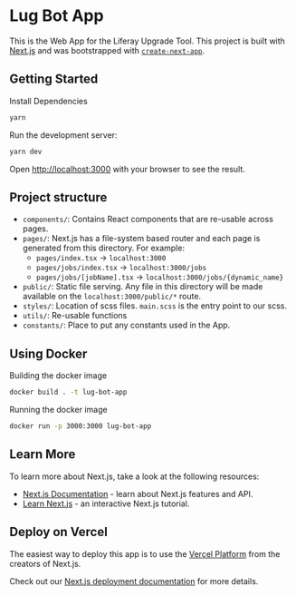 # Lug Bot App

This is the Web App for the Liferay Upgrade Tool. This project is built with [Next.js](https://nextjs.org/) and was bootstrapped with [`create-next-app`](https://github.com/vercel/next.js/tree/canary/packages/create-next-app).

## Getting Started

Install Dependencies

```bash
yarn
```

Run the development server:

```bash
yarn dev
```

Open [http://localhost:3000](http://localhost:3000) with your browser to see the result.

## Project structure

-   `components/`: Contains React components that are re-usable across pages.
-   `pages/`: Next.js has a file-system based router and each page is generated from this directory. For example:
    -   `pages/index.tsx` -> `localhost:3000`
    -   `pages/jobs/index.tsx` -> `localhost:3000/jobs`
    -   `pages/jobs/[jobName].tsx` -> `localhost:3000/jobs/{dynamic_name}`
-   `public/`: Static file serving. Any file in this directory will be made available on the `localhost:3000/public/*` route.
-   `styles/`: Location of scss files. `main.scss` is the entry point to our scss.
-   `utils/`: Re-usable functions
-   `constants/`: Place to put any constants used in the App.

## Using Docker

Building the docker image

```bash
docker build . -t lug-bot-app
```

Running the docker image

```bash
docker run -p 3000:3000 lug-bot-app
```

## Learn More

To learn more about Next.js, take a look at the following resources:

-   [Next.js Documentation](https://nextjs.org/docs) - learn about Next.js features and API.
-   [Learn Next.js](https://nextjs.org/learn) - an interactive Next.js tutorial.

## Deploy on Vercel

The easiest way to deploy this app is to use the [Vercel Platform](https://vercel.com/new?utm_medium=default-template&filter=next.js&utm_source=create-next-app&utm_campaign=create-next-app-readme) from the creators of Next.js.

Check out our [Next.js deployment documentation](https://nextjs.org/docs/deployment) for more details.
